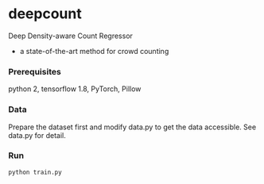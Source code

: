 # deepcount

Deep Density-aware Count Regressor
- a state-of-the-art method for crowd counting

### Prerequisites
python 2, tensorflow 1.8, PyTorch, Pillow

### Data
Prepare the dataset first and modify data.py to get the data accessible. See data.py for detail.

### Run
```
python train.py
```

